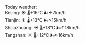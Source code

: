 Today weather:  
Beijing: ☀️   🌡️+16°C 🌬️←7km/h  
Tianjin: ☀️   🌡️+13°C 🌬️↖15km/h  
Shijiazhuang: ☀️   🌡️+18°C 🌬️↑18km/h  
Tangshan: ☀️   🌡️+12°C 🌬️↖16km/h  
